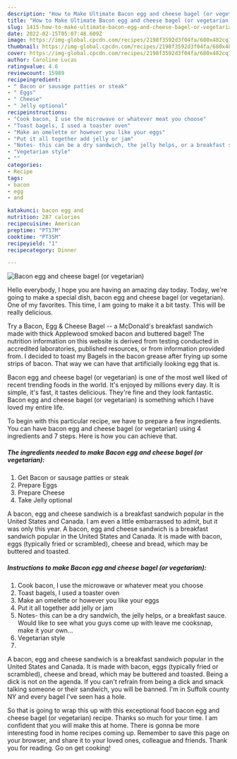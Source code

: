 ```yaml
---
description: "How to Make Ultimate Bacon egg and cheese bagel (or vegetarian)"
title: "How to Make Ultimate Bacon egg and cheese bagel (or vegetarian)"
slug: 1415-how-to-make-ultimate-bacon-egg-and-cheese-bagel-or-vegetarian
date: 2022-02-15T05:07:48.609Z
image: https://img-global.cpcdn.com/recipes/2198f3592d3f04fa/680x482cq70/bacon-egg-and-cheese-bagel-or-vegetarian-recipe-main-photo.jpg
thumbnail: https://img-global.cpcdn.com/recipes/2198f3592d3f04fa/680x482cq70/bacon-egg-and-cheese-bagel-or-vegetarian-recipe-main-photo.jpg
cover: https://img-global.cpcdn.com/recipes/2198f3592d3f04fa/680x482cq70/bacon-egg-and-cheese-bagel-or-vegetarian-recipe-main-photo.jpg
author: Caroline Lucas
ratingvalue: 4.6
reviewcount: 15989
recipeingredient:
- " Bacon or sausage patties or steak"
- " Eggs"
- " Cheese"
- " Jelly optional"
recipeinstructions:
- "Cook bacon, I use the microwave or whatever meat you choose"
- "Toast bagels, I used a toaster oven"
- "Make an omelette or however you like your eggs"
- "Put it all together add jelly or jam"
- "Notes- this can be a dry sandwich, the jelly helps, or a breakfast sauce. Would like to see what you guys come up with leave me cooksnap, make it your own..."
- "Vegetarian style"
- ""
categories:
- Recipe
tags:
- bacon
- egg
- and

katakunci: bacon egg and 
nutrition: 287 calories
recipecuisine: American
preptime: "PT17M"
cooktime: "PT35M"
recipeyield: "1"
recipecategory: Dinner

---
```



![Bacon egg and cheese bagel (or vegetarian)](https://img-global.cpcdn.com/recipes/2198f3592d3f04fa/680x482cq70/bacon-egg-and-cheese-bagel-or-vegetarian-recipe-main-photo.jpg)

Hello everybody, I hope you are having an amazing day today. Today, we're going to make a special dish, bacon egg and cheese bagel (or vegetarian). One of my favorites. This time, I am going to make it a bit tasty. This will be really delicious.

Try a Bacon, Egg &amp; Cheese Bagel -- a McDonald&#39;s breakfast sandwich made with thick Applewood smoked bacon and buttered bagel! The nutrition information on this website is derived from testing conducted in accredited laboratories, published resources, or from information provided from. I decided to toast my Bagels in the bacon grease after frying up some strips of bacon. That way we can have that artificially looking egg that is.

Bacon egg and cheese bagel (or vegetarian) is one of the most well liked of recent trending foods in the world. It's enjoyed by millions every day. It is simple, it's fast, it tastes delicious. They're fine and they look fantastic. Bacon egg and cheese bagel (or vegetarian) is something which I have loved my entire life.


To begin with this particular recipe, we have to prepare a few ingredients. You can have bacon egg and cheese bagel (or vegetarian) using 4 ingredients and 7 steps. Here is how you can achieve that.

<!--inarticleads1-->

##### The ingredients needed to make Bacon egg and cheese bagel (or vegetarian):

1. Get  Bacon or sausage patties or steak
1. Prepare  Eggs
1. Prepare  Cheese
1. Take  Jelly optional


A bacon, egg and cheese sandwich is a breakfast sandwich popular in the United States and Canada. I am even a little embarrassed to admit, but it was only this year. A bacon, egg and cheese sandwich is a breakfast sandwich popular in the United States and Canada. It is made with bacon, eggs (typically fried or scrambled), cheese and bread, which may be buttered and toasted. 

<!--inarticleads2-->

##### Instructions to make Bacon egg and cheese bagel (or vegetarian):

1. Cook bacon, I use the microwave or whatever meat you choose
1. Toast bagels, I used a toaster oven
1. Make an omelette or however you like your eggs
1. Put it all together add jelly or jam
1. Notes- this can be a dry sandwich, the jelly helps, or a breakfast sauce. Would like to see what you guys come up with leave me cooksnap, make it your own...
1. Vegetarian style
1. 


A bacon, egg and cheese sandwich is a breakfast sandwich popular in the United States and Canada. It is made with bacon, eggs (typically fried or scrambled), cheese and bread, which may be buttered and toasted. Being a dick is not on the agenda. If you can&#39;t refrain from being a dick and smack talking someone or their sandwich, you will be banned. I&#39;m in Suffolk county NY and every bagel I&#39;ve seen has a hole. 

So that is going to wrap this up with this exceptional food bacon egg and cheese bagel (or vegetarian) recipe. Thanks so much for your time. I am confident that you will make this at home. There is gonna be more interesting food in home recipes coming up. Remember to save this page on your browser, and share it to your loved ones, colleague and friends. Thank you for reading. Go on get cooking!
